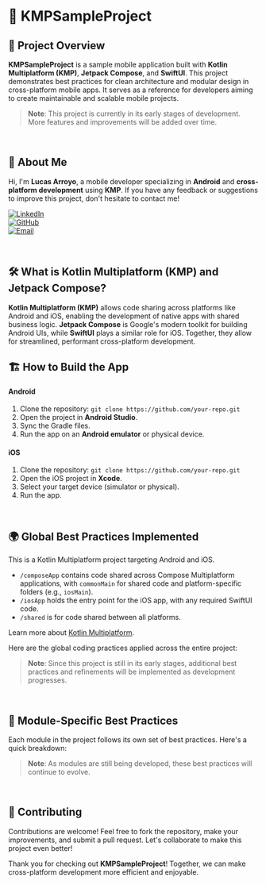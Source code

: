 # 🚀 KMPSampleProject

## 📱 Project Overview
**KMPSampleProject** is a sample mobile application built with **Kotlin Multiplatform (KMP)**, **Jetpack Compose**, and **SwiftUI**. This project demonstrates best practices for clean architecture and modular design in cross-platform mobile apps. It serves as a reference for developers aiming to create maintainable and scalable mobile projects.

> **Note**: This project is currently in its early stages of development. More features and improvements will be added over time.

</br>

## 👤 About Me
Hi, I'm **Lucas Arroyo**, a mobile developer specializing in **Android** and **cross-platform development** using **KMP**. If you have any feedback or suggestions to improve this project, don't hesitate to contact me!

[![LinkedIn](https://img.shields.io/badge/LinkedIn-Connect-blue?style=flat&logo=linkedin)](https://www.linkedin.com)  
[![GitHub](https://img.shields.io/badge/GitHub-Follow-lightgrey?style=flat&logo=github)](https://github.com)  
[![Email](https://img.shields.io/badge/Email-Get%20in%20touch-red?style=flat&logo=gmail)](mailto:your-email@example.com)

</br>

## 🛠 What is Kotlin Multiplatform (KMP) and Jetpack Compose?
**Kotlin Multiplatform (KMP)** allows code sharing across platforms like Android and iOS, enabling the development of native apps with shared business logic. **Jetpack Compose** is Google's modern toolkit for building Android UIs, while **SwiftUI** plays a similar role for iOS. Together, they allow for streamlined, performant cross-platform development.

## 🏗️ How to Build the App

#### Android
1. Clone the repository: `git clone https://github.com/your-repo.git`
2. Open the project in **Android Studio**.
3. Sync the Gradle files.
4. Run the app on an **Android emulator** or physical device.

#### iOS
1. Clone the repository: `git clone https://github.com/your-repo.git`
2. Open the iOS project in **Xcode**.
3. Select your target device (simulator or physical).
4. Run the app.

</br>

## 🌍 Global Best Practices Implemented

This is a Kotlin Multiplatform project targeting Android and iOS.

- `/composeApp` contains code shared across Compose Multiplatform applications, with `commonMain` for shared code and platform-specific folders (e.g., `iosMain`).
- `/iosApp` holds the entry point for the iOS app, with any required SwiftUI code.
- `/shared` is for code shared between all platforms.

Learn more about [Kotlin Multiplatform](https://www.jetbrains.com/help/kotlin-multiplatform-dev/get-started.html).

Here are the global coding practices applied across the entire project:

<!--
- **Separation of Concerns**: Clean separation between UI, business logic, and data layers using the **Clean Architecture** pattern. 
- **Dependency Injection**: Implemented with **Koin**/**Dagger** for better scalability and decoupling.
- **Immutable Data**: Wherever possible, we use immutable data structures to avoid unexpected side effects.
- **Centralized State Management**: Utilizing **StateFlow** or **LiveData** for predictable and maintainable UI state.
- **Test Coverage**: Unit tests ensure high code reliability and ease of refactoring.
-->

> **Note**: Since this project is still in its early stages, additional best practices and refinements will be implemented as development progresses.

</br>

## 🧩 Module-Specific Best Practices

Each module in the project follows its own set of best practices. Here's a quick breakdown:

<!--
### 🏠 Home Module
- **Single Responsibility Principle (SRP)**: The **Home** module is focused solely on displaying the app's main dashboard.
- **Dynamic Feature Loading**: Each tile in the dashboard links to a separate, dynamically loaded feature module.

### 👤 Profile Module
- **MVVM Architecture**: Separation of concerns using the **Model-View-ViewModel** pattern.
- **Reactive State Handling**: Uses **StateFlow** for efficient UI state management.

### 📦 Qbox Module
- **Efficient Caching**: Implements local caching to minimize network requests and ensure smooth performance.
- **Offline Support**: Built with offline-first principles, ensuring the module works without an active internet connection.
-->

> **Note**: As modules are still being developed, these best practices will continue to evolve.

</br>

## 🤝 Contributing
Contributions are welcome! Feel free to fork the repository, make your improvements, and submit a pull request. Let's collaborate to make this project even better!

Thank you for checking out **KMPSampleProject**! Together, we can make cross-platform development more efficient and enjoyable.

